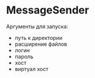 # MessageSender
Аргументы для запуска:
- путь к директории
- расширение файлов
- логин
- пароль
- хост
- виртуал хост
